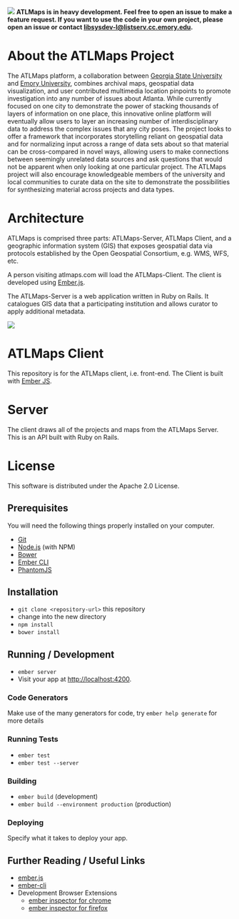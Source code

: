 ![](https://travis-ci.org/ecds/ATLMaps-Client.svg?branch=develop)
**ATLMaps is in heavy development. Feel free to open an issue to make a feature request. If you want to use the code in your own project, please open an issue or contact [libsysdev-l@listserv.cc.emory.edu](mailto:libsysdev-l@listserv.cc.emory.edu).**

# About the ATLMaps Project
The ATLMaps platform, a collaboration between [Georgia State University](http://gsu.edu) and [Emory University](http://emory.edu), combines archival maps, geospatial data visualization, and user contributed multimedia location pinpoints to promote investigation into any number of issues about Atlanta. While currently focused on one city to demonstrate the power of stacking thousands of layers of information on one place, this innovative online platform will eventually allow users to layer an increasing number of interdisciplinary data to address the complex issues that any city poses. The project looks to offer a framework that incorporates storytelling reliant on geospatial data and for normalizing input across a range of data sets about so that material can be cross-compared in novel ways, allowing users to make connections between seemingly unrelated data sources and ask questions that would not be apparent when only looking at one particular project. The ATLMaps project will also encourage knowledgeable members of the university and local communities to curate data on the site to demonstrate the possibilities for synthesizing material across projects and data types.


# Architecture
ATLMaps is comprised three parts: ATLMaps-Server, ATLMaps Client, and a geographic information system (GIS) that exposes geospatial data via protocols established by the Open Geospatial Consortium, e.g. WMS, WFS, etc.

A person visiting atlmaps.com will load the ATLMaps-Client. The client is developed using [Ember.js](http://emberjs.com).

The ATLMaps-Server is a web application written in Ruby on Rails. It catalogues GIS data that a participating institution and allows curator to apply additional metadata.

![](https://s3.amazonaws.com/atlmaps-prod/ATLMapsDiagram.png)


# ATLMaps Client
This repository is for the ATLMaps client, i.e. front-end. The Client is built with [Ember JS](http://emberjs.com/).

# Server
The client draws all of the projects and maps from the ATLMaps Server. This is an API built with Ruby on Rails.


# License
This software is distributed under the Apache 2.0 License.

## Prerequisites

You will need the following things properly installed on your computer.

* [Git](http://git-scm.com/)
* [Node.js](http://nodejs.org/) (with NPM)
* [Bower](http://bower.io/)
* [Ember CLI](http://www.ember-cli.com/)
* [PhantomJS](http://phantomjs.org/)

## Installation

* `git clone <repository-url>` this repository
* change into the new directory
* `npm install`
* `bower install`

## Running / Development

* `ember server`
* Visit your app at [http://localhost:4200](http://localhost:4200).

### Code Generators

Make use of the many generators for code, try `ember help generate` for more details

### Running Tests

* `ember test`
* `ember test --server`

### Building

* `ember build` (development)
* `ember build --environment production` (production)

### Deploying

Specify what it takes to deploy your app.

## Further Reading / Useful Links

* [ember.js](http://emberjs.com/)
* [ember-cli](http://www.ember-cli.com/)
* Development Browser Extensions
  * [ember inspector for chrome](https://chrome.google.com/webstore/detail/ember-inspector/bmdblncegkenkacieihfhpjfppoconhi)
  * [ember inspector for firefox](https://addons.mozilla.org/en-US/firefox/addon/ember-inspector/)
